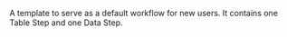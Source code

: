 A template to serve as a default workflow for new users. 
It contains one Table Step and one Data Step.  
